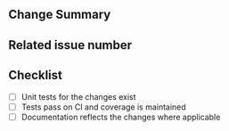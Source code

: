 <!-- Thank you for your contribution! -->
<!-- Unless your change is trivial, please create an issue to discuss the change before creating a PR -->

## Change Summary

<!-- Please give a short summary of the changes. -->

## Related issue number

<!-- Are there any issues opened that will be resolved by merging this change? -->

## Checklist

* [ ] Unit tests for the changes exist
* [ ] Tests pass on CI and coverage is maintained
* [ ] Documentation reflects the changes where applicable
